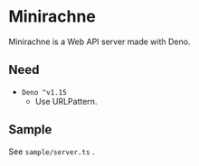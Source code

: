 # Minirachne

Minirachne is a Web API server made with Deno.

## Need

- `Deno ^v1.15`
  - Use URLPattern.

## Sample

See `sample/server.ts` .
